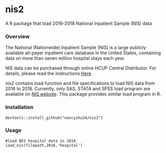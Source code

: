 # nis2
A R package that load 2016-2018 National Inpatient Sample (NIS) data 

### Overview
The National (Nationwide) Inpatient Sample (NIS) is a large publicly available all-payer inpatient care database in the United States, containing data on more than seven million hospital stays each year.

NIS data can be purchased through online HCUP Central Distributor. For details, please read the instructions [Here](https://www.hcup-us.ahrq.gov/tech_assist/centdist.jsp)

nis2 contains load function and file specifications to load NIS data from 2016 to 2018. Currently, only SAS, STATA and SPSS load program are available on [NIS website](https://www.hcup-us.ahrq.gov/db/nation/nis/nisdbdocumentation.jsp). This package provides similar load program in R.

### Installation
```
devtools::install_github("nancyzhu24/nis2")
```

### Usage
```
#load NIS hospital data in 2016
load_nis(filepath,2016,'hospital')
```
